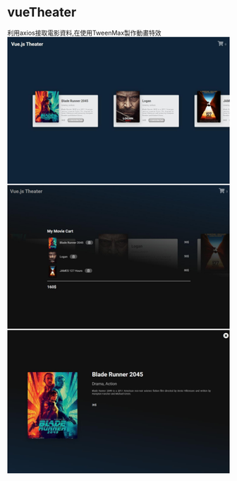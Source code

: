 # vueTheater
利用axios接取電影資料,在使用TweenMax製作動畫特效
![GITHUB]( https://github.com/subcer/vueTheater/blob/main/index.jpg "首頁")
![GITHUB]( https://github.com/subcer/vueTheater/blob/main/buy.jpg "購買畫面")
![GITHUB]( https://github.com/subcer/vueTheater/blob/main/intro.jpg "介紹頁")
